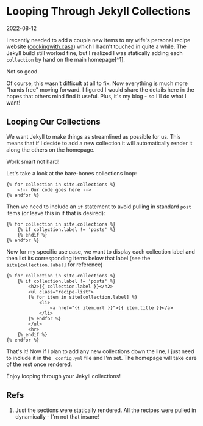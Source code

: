 # Looping Through Jekyll Collections

2022-08-12

I recently needed to add a couple new items to my wife's personal recipe website ([cookingwith.casa](https://cookingwith.casa)) which I hadn't touched in quite a while. The Jekyll build still worked fine, but I realized I was statically adding each `collection` by hand on the main homepage[^1].

Not so good.

Of course, this wasn't difficult at all to fix. Now everything is much more "hands free" moving forward. I figured I would share the details here in the hopes that others mind find it useful. Plus, it's my blog - so I'll do what I want!

## Looping Our Collections

We want Jekyll to make things as streamlined as possible for us. This means that if I decide to add a new collection it will automatically render it along the others on the homepage.

Work smart not hard!

Let's take a look at the bare-bones collections loop:



    {% for collection in site.collections %}
        <!-- Our code goes here -->
    {% endfor %}



Then we need to include an `if` statement to avoid pulling in standard `post` items (or leave this in if that is desired):


    {% for collection in site.collections %}
        {% if collection.label != 'posts' %}
        {% endif %}
    {% endfor %}


Now for my specific use case, we want to display each collection label and then list its corresponding items below that label (see the `site[collection.label]` for reference)


    {% for collection in site.collections %}
        {% if collection.label != 'posts' %}
            <h2>{{ collection.label }}</h2>
            <ul class="recipe-list">
            {% for item in site[collection.label] %}
                <li>
                    <a href="{{ item.url }}">{{ item.title }}</a>
                </li>
            {% endfor %}
            </ul>
            <hr>
        {% endif %}
    {% endfor %}


That's it! Now if I plan to add any new collections down the line, I just need to include it in the `_config.yml` file and I'm set. The homepage will take care of the rest once rendered.

Enjoy looping through your Jekyll collections!


## Refs

1. Just the sections were statically rendered. All the recipes were pulled in dynamically - I'm not that insane!
